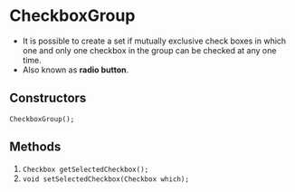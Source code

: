 # CheckboxGroup
 - It is possible to create a set if mutually exclusive check boxes in which one and only one checkbox in the group can be checked at any one time.
 - Also known as **radio button**.

## Constructors
 ```CheckboxGroup();```

## Methods
 1. ```Checkbox getSelectedCheckbox();```  
 2. ```void setSelectedCheckbox(Checkbox which);```

